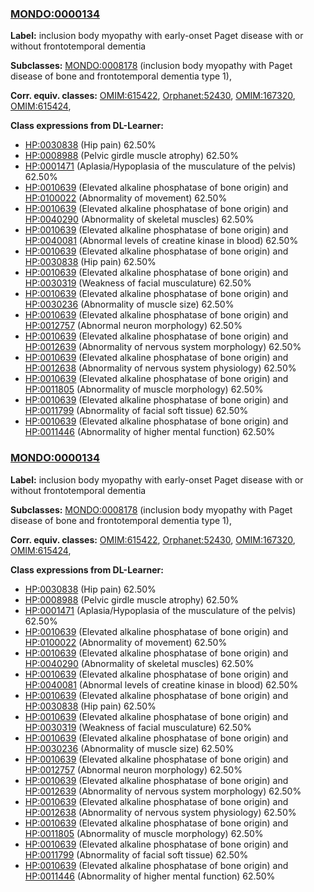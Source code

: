 
### [MONDO:0000134](http://purl.obolibrary.org/obo/MONDO_0000134)
**Label:** inclusion body myopathy with early-onset Paget disease with or without frontotemporal dementia

**Subclasses:** [MONDO:0008178](http://purl.obolibrary.org/obo/MONDO_0008178) (inclusion body myopathy with Paget disease of bone and frontotemporal dementia type 1), 

**Corr. equiv. classes:** [OMIM:615422](http://purl.obolibrary.org/obo/OMIM_615422), [Orphanet:52430](http://www.orpha.net/ORDO/Orphanet_52430), [OMIM:167320](http://purl.obolibrary.org/obo/OMIM_167320), [OMIM:615424](http://purl.obolibrary.org/obo/OMIM_615424), 

**Class expressions from DL-Learner:**

- [HP:0030838](http://purl.obolibrary.org/obo/HP_0030838) (Hip pain) 62.50%
- [HP:0008988](http://purl.obolibrary.org/obo/HP_0008988) (Pelvic girdle muscle atrophy) 62.50%
- [HP:0001471](http://purl.obolibrary.org/obo/HP_0001471) (Aplasia/Hypoplasia of the musculature of the pelvis) 62.50%
- [HP:0010639](http://purl.obolibrary.org/obo/HP_0010639) (Elevated alkaline phosphatase of bone origin) and [HP:0100022](http://purl.obolibrary.org/obo/HP_0100022) (Abnormality of movement) 62.50%
- [HP:0010639](http://purl.obolibrary.org/obo/HP_0010639) (Elevated alkaline phosphatase of bone origin) and [HP:0040290](http://purl.obolibrary.org/obo/HP_0040290) (Abnormality of skeletal muscles) 62.50%
- [HP:0010639](http://purl.obolibrary.org/obo/HP_0010639) (Elevated alkaline phosphatase of bone origin) and [HP:0040081](http://purl.obolibrary.org/obo/HP_0040081) (Abnormal levels of creatine kinase in blood) 62.50%
- [HP:0010639](http://purl.obolibrary.org/obo/HP_0010639) (Elevated alkaline phosphatase of bone origin) and [HP:0030838](http://purl.obolibrary.org/obo/HP_0030838) (Hip pain) 62.50%
- [HP:0010639](http://purl.obolibrary.org/obo/HP_0010639) (Elevated alkaline phosphatase of bone origin) and [HP:0030319](http://purl.obolibrary.org/obo/HP_0030319) (Weakness of facial musculature) 62.50%
- [HP:0010639](http://purl.obolibrary.org/obo/HP_0010639) (Elevated alkaline phosphatase of bone origin) and [HP:0030236](http://purl.obolibrary.org/obo/HP_0030236) (Abnormality of muscle size) 62.50%
- [HP:0010639](http://purl.obolibrary.org/obo/HP_0010639) (Elevated alkaline phosphatase of bone origin) and [HP:0012757](http://purl.obolibrary.org/obo/HP_0012757) (Abnormal neuron morphology) 62.50%
- [HP:0010639](http://purl.obolibrary.org/obo/HP_0010639) (Elevated alkaline phosphatase of bone origin) and [HP:0012639](http://purl.obolibrary.org/obo/HP_0012639) (Abnormality of nervous system morphology) 62.50%
- [HP:0010639](http://purl.obolibrary.org/obo/HP_0010639) (Elevated alkaline phosphatase of bone origin) and [HP:0012638](http://purl.obolibrary.org/obo/HP_0012638) (Abnormality of nervous system physiology) 62.50%
- [HP:0010639](http://purl.obolibrary.org/obo/HP_0010639) (Elevated alkaline phosphatase of bone origin) and [HP:0011805](http://purl.obolibrary.org/obo/HP_0011805) (Abnormality of muscle morphology) 62.50%
- [HP:0010639](http://purl.obolibrary.org/obo/HP_0010639) (Elevated alkaline phosphatase of bone origin) and [HP:0011799](http://purl.obolibrary.org/obo/HP_0011799) (Abnormality of facial soft tissue) 62.50%
- [HP:0010639](http://purl.obolibrary.org/obo/HP_0010639) (Elevated alkaline phosphatase of bone origin) and [HP:0011446](http://purl.obolibrary.org/obo/HP_0011446) (Abnormality of higher mental function) 62.50%



### [MONDO:0000134](http://purl.obolibrary.org/obo/MONDO_0000134)
**Label:** inclusion body myopathy with early-onset Paget disease with or without frontotemporal dementia

**Subclasses:** [MONDO:0008178](http://purl.obolibrary.org/obo/MONDO_0008178) (inclusion body myopathy with Paget disease of bone and frontotemporal dementia type 1), 

**Corr. equiv. classes:** [OMIM:615422](http://purl.obolibrary.org/obo/OMIM_615422), [Orphanet:52430](http://www.orpha.net/ORDO/Orphanet_52430), [OMIM:167320](http://purl.obolibrary.org/obo/OMIM_167320), [OMIM:615424](http://purl.obolibrary.org/obo/OMIM_615424), 

**Class expressions from DL-Learner:**

- [HP:0030838](http://purl.obolibrary.org/obo/HP_0030838) (Hip pain) 62.50%
- [HP:0008988](http://purl.obolibrary.org/obo/HP_0008988) (Pelvic girdle muscle atrophy) 62.50%
- [HP:0001471](http://purl.obolibrary.org/obo/HP_0001471) (Aplasia/Hypoplasia of the musculature of the pelvis) 62.50%
- [HP:0010639](http://purl.obolibrary.org/obo/HP_0010639) (Elevated alkaline phosphatase of bone origin) and [HP:0100022](http://purl.obolibrary.org/obo/HP_0100022) (Abnormality of movement) 62.50%
- [HP:0010639](http://purl.obolibrary.org/obo/HP_0010639) (Elevated alkaline phosphatase of bone origin) and [HP:0040290](http://purl.obolibrary.org/obo/HP_0040290) (Abnormality of skeletal muscles) 62.50%
- [HP:0010639](http://purl.obolibrary.org/obo/HP_0010639) (Elevated alkaline phosphatase of bone origin) and [HP:0040081](http://purl.obolibrary.org/obo/HP_0040081) (Abnormal levels of creatine kinase in blood) 62.50%
- [HP:0010639](http://purl.obolibrary.org/obo/HP_0010639) (Elevated alkaline phosphatase of bone origin) and [HP:0030838](http://purl.obolibrary.org/obo/HP_0030838) (Hip pain) 62.50%
- [HP:0010639](http://purl.obolibrary.org/obo/HP_0010639) (Elevated alkaline phosphatase of bone origin) and [HP:0030319](http://purl.obolibrary.org/obo/HP_0030319) (Weakness of facial musculature) 62.50%
- [HP:0010639](http://purl.obolibrary.org/obo/HP_0010639) (Elevated alkaline phosphatase of bone origin) and [HP:0030236](http://purl.obolibrary.org/obo/HP_0030236) (Abnormality of muscle size) 62.50%
- [HP:0010639](http://purl.obolibrary.org/obo/HP_0010639) (Elevated alkaline phosphatase of bone origin) and [HP:0012757](http://purl.obolibrary.org/obo/HP_0012757) (Abnormal neuron morphology) 62.50%
- [HP:0010639](http://purl.obolibrary.org/obo/HP_0010639) (Elevated alkaline phosphatase of bone origin) and [HP:0012639](http://purl.obolibrary.org/obo/HP_0012639) (Abnormality of nervous system morphology) 62.50%
- [HP:0010639](http://purl.obolibrary.org/obo/HP_0010639) (Elevated alkaline phosphatase of bone origin) and [HP:0012638](http://purl.obolibrary.org/obo/HP_0012638) (Abnormality of nervous system physiology) 62.50%
- [HP:0010639](http://purl.obolibrary.org/obo/HP_0010639) (Elevated alkaline phosphatase of bone origin) and [HP:0011805](http://purl.obolibrary.org/obo/HP_0011805) (Abnormality of muscle morphology) 62.50%
- [HP:0010639](http://purl.obolibrary.org/obo/HP_0010639) (Elevated alkaline phosphatase of bone origin) and [HP:0011799](http://purl.obolibrary.org/obo/HP_0011799) (Abnormality of facial soft tissue) 62.50%
- [HP:0010639](http://purl.obolibrary.org/obo/HP_0010639) (Elevated alkaline phosphatase of bone origin) and [HP:0011446](http://purl.obolibrary.org/obo/HP_0011446) (Abnormality of higher mental function) 62.50%


